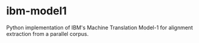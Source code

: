 # ibm-model1

Python implementation of IBM's Machine Translation Model-1 for alignment extraction from a parallel corpus.

